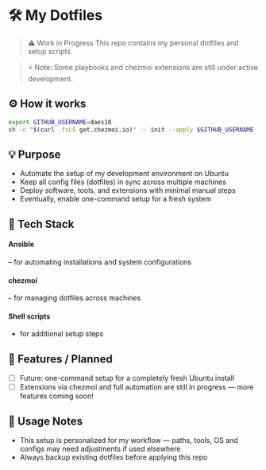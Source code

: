 # 🛠️ My Dotfiles

>⚠️ Work in Progress
> This repo contains my personal dotfiles and setup scripts.

>⚡ Note: Some playbooks and chezmoi extensions are still under active development.

## ⚙️ How it works
```bash
export GITHUB_USERNAME=daes10
sh -c "$(curl -fsLS get.chezmoi.io)" -- init --apply $GITHUB_USERNAME
```

## 💡 Purpose
- Automate the setup of my development environment on Ubuntu
- Keep all config files (dotfiles) in sync across multiple machines
- Deploy software, tools, and extensions with minimal manual steps
- Eventually, enable one-command setup for a fresh system

## 🧰 Tech Stack
#### Ansible
 – for automating installations and system configurations

#### chezmoi
 – for managing dotfiles across machines

#### Shell scripts
- for additional setup steps

<!--
### ⚙️ Setup Instructions (WIP)
-->

## 🧩 Features / Planned
- [ ] Future: one-command setup for a completely fresh Ubuntu install
- [ ] Extensions via chezmoi and full automation are still in progress — more features coming soon!

## 📝 Usage Notes
- This setup is personalized for my workflow — paths, tools, OS and configs may need adjustments if used elsewhere
- Always backup existing dotfiles before applying this repo

